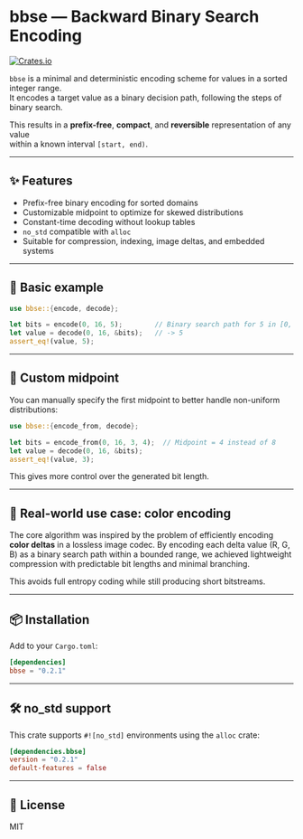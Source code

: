 # bbse — Backward Binary Search Encoding

[![Crates.io](https://img.shields.io/crates/v/bbse.svg)](https://crates.io/crates/bbse)

`bbse` is a minimal and deterministic encoding scheme for values in a sorted integer range.  
It encodes a target value as a binary decision path, following the steps of binary search.

This results in a **prefix-free**, **compact**, and **reversible** representation of any value  
within a known interval `[start, end)`.

---

## ✨ Features

- Prefix-free binary encoding for sorted domains
- Customizable midpoint to optimize for skewed distributions
- Constant-time decoding without lookup tables
- `no_std` compatible with `alloc`
- Suitable for compression, indexing, image deltas, and embedded systems

---

## 🚀 Basic example

```rust
use bbse::{encode, decode};

let bits = encode(0, 16, 5);        // Binary search path for 5 in [0, 16)
let value = decode(0, 16, &bits);   // -> 5
assert_eq!(value, 5);
````

---

## 🎯 Custom midpoint

You can manually specify the first midpoint to better handle non-uniform distributions:

```rust
use bbse::{encode_from, decode};

let bits = encode_from(0, 16, 3, 4);  // Midpoint = 4 instead of 8
let value = decode(0, 16, &bits);
assert_eq!(value, 3);
```

This gives more control over the generated bit length.

---

## 🎨 Real-world use case: color encoding

The core algorithm was inspired by the problem of efficiently encoding **color deltas**
in a lossless image codec. By encoding each delta value (R, G, B) as a binary search path
within a bounded range, we achieved lightweight compression with predictable bit lengths
and minimal branching.

This avoids full entropy coding while still producing short bitstreams.

---

## 📦 Installation

Add to your `Cargo.toml`:

```toml
[dependencies]
bbse = "0.2.1"
```

---

## 🛠 no\_std support

This crate supports `#![no_std]` environments using the `alloc` crate:

```toml
[dependencies.bbse]
version = "0.2.1"
default-features = false
```

---

## 📄 License

MIT
